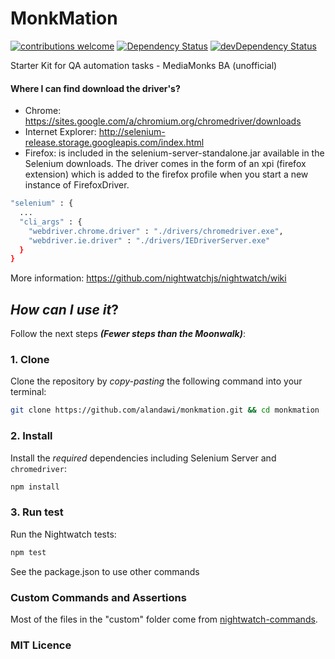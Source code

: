 # MonkMation
[![contributions welcome](https://img.shields.io/badge/contributions-welcome-brightgreen.svg?style=flat)](https://github.com/alandawi/monkmation/issues)
[![Dependency Status](https://david-dm.org/alandawi/monkmation.svg)](https://github.com/alandawi/monkmation)
[![devDependency Status](https://david-dm.org/alandawi/monkmation/dev-status.svg)](https://david-dm.org/alandawi/monkmation#info=devDependencies)

Starter Kit for QA automation tasks - MediaMonks BA (unofficial)


#### Where I can find download the driver's?

+ Chrome: https://sites.google.com/a/chromium.org/chromedriver/downloads
+ Internet Explorer: http://selenium-release.storage.googleapis.com/index.html
+ Firefox: is included in the selenium-server-standalone.jar available in the Selenium downloads. The driver comes in the form of an xpi (firefox extension) which is added to the firefox profile when you start a new instance of FirefoxDriver.

```sh
"selenium" : {
  ...
  "cli_args" : {
    "webdriver.chrome.driver" : "./drivers/chromedriver.exe",
    "webdriver.ie.driver" : "./drivers/IEDriverServer.exe"
  }
}
```

More information: https://github.com/nightwatchjs/nightwatch/wiki

## _How can I use it_?

Follow the next steps _**(Fewer steps than the Moonwalk)**_:

### 1. Clone

Clone the repository by _copy-pasting_ the following command into your terminal:

```sh
git clone https://github.com/alandawi/monkmation.git && cd monkmation
```

### 2. Install

Install the *required* dependencies
including Selenium Server and `chromedriver`:

```sh
npm install
```

### 3. Run test

Run the Nightwatch tests:

```sh
npm test
```

See the package.json to use other commands

### Custom Commands and Assertions

Most of the files in the "custom" folder come from [nightwatch-commands](https://github.com/mobify/nightwatch-commands).

### MIT Licence